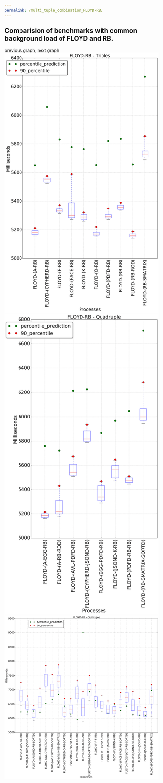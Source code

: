 ```yaml
---
permalink: /multi_tuple_combination_FLOYD-RB/
---
```



 ## Comparision of benchmarks with common background load of FLOYD and RB.

[previous graph](../multi_tuple_combination_FLOYD-PDFD/), [next graph](../multi_tuple_combination_FLOYD-ROD/)
![graph figure](./images/triple/FLOYD/FLOYD-RB_box.png)![graph figure](./images/quadruple/FLOYD/FLOYD-RB_box.png)![graph figure](./images/quintuple/FLOYD/FLOYD-RB_box.png)